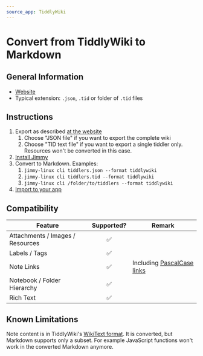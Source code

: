 ```yaml
---
source_app: TiddlyWiki
---
```


# Convert from TiddlyWiki to Markdown

## General Information

- [Website](https://tiddlywiki.com/)
- Typical extension: `.json`, `.tid` or folder of `.tid` files

## Instructions

1. Export as described [at the website](https://tiddlywiki.com/#How%20to%20export%20tiddlers)
    1. Choose "JSON file" if you want to export the complete wiki
    2. Choose "TID text file" if you want to export a single tiddler only. Resources won't be converted in this case.
2. [Install Jimmy](../index.md#installation)
3. Convert to Markdown. Examples:
    1. `jimmy-linux cli tiddlers.json --format tiddlywiki`
    2. `jimmy-linux cli tiddlers.tid --format tiddlywiki`
    3. `jimmy-linux cli /folder/to/tiddlers --format tiddlywiki`
4. [Import to your app](../import_instructions.md)

## Compatibility

| Feature | Supported? | Remark |
| --- | :---: | --- |
| Attachments / Images / Resources | ✅ | |
| Labels / Tags | ✅ | |
| Note Links | ✅ | Including [PascalCase links](https://tiddlywiki.com/static/Linking%2520in%2520WikiText.html) |
| Notebook / Folder Hierarchy | ✅ | |
| Rich Text | ✅ | |

## Known Limitations

Note content is in TiddlyWiki's [WikiText format](https://tiddlywiki.com/#WikiText). It is converted, but Markdown supports only a subset. For example JavaScript functions won't work in the converted Markdown anymore.
